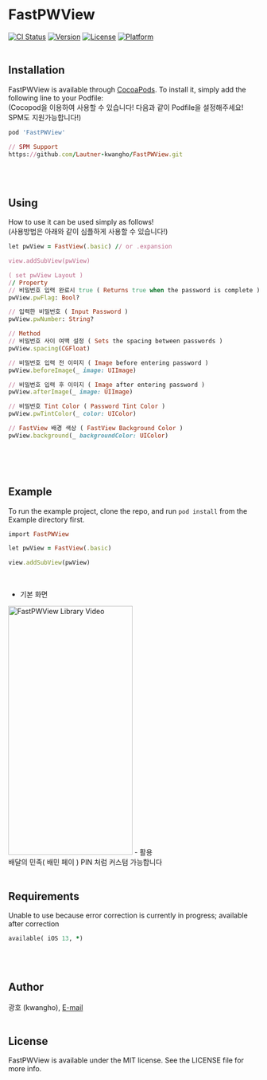 # FastPWView

[![CI Status](https://img.shields.io/travis/wooree2716@khcu.ac.kr/FastPWView.svg?style=flat)](https://travis-ci.org/wooree2716@khcu.ac.kr/FastPWView)
[![Version](https://img.shields.io/cocoapods/v/FastPWView.svg?style=flat)](https://cocoapods.org/pods/FastPWView)
[![License](https://img.shields.io/cocoapods/l/FastPWView.svg?style=flat)](https://cocoapods.org/pods/FastPWView)
[![Platform](https://img.shields.io/cocoapods/p/FastPWView.svg?style=flat)](https://cocoapods.org/pods/FastPWView)
<br/><br/>

## Installation

FastPWView is available through [CocoaPods](https://cocoapods.org). To install
it, simply add the following line to your Podfile:
<br/>(Cocopod을 이용하여 사용할 수 있습니다! 다음과 같이 Podfile을 설정해주세요! SPM도 지원가능합니다!)

```ruby
pod 'FastPWView'
```

```ruby
// SPM Support 
https://github.com/Lautner-kwangho/FastPWView.git
```
<br/><br/>

## Using

How to use it can be used simply as follows!
<br/>(사용방법은 아래와 같이 심플하게 사용할 수 있습니다!)
```ruby
let pwView = FastView(.basic) // or .expansion

view.addSubView(pwView)

( set pwView Layout )
// Property
// 비밀번호 입력 완료시 true ( Returns true when the password is complete )
pwView.pwFlag: Bool?

// 입력한 비밀번호 ( Input Password )
pwView.pwNumber: String?

// Method
// 비밀번호 사이 여백 설정 ( Sets the spacing between passwords )
pwView.spacing(CGFloat)

// 비밀번호 입력 전 이미지 ( Image before entering password )
pwView.beforeImage(_ image: UIImage)

// 비밀번호 입력 후 이미지 ( Image after entering password )
pwView.afterImage(_ image: UIImage)

// 비밀번호 Tint Color ( Password Tint Color )
pwView.pwTintColor(_ color: UIColor)

// FastView 배경 색상 ( FastView Background Color )
pwView.background(_ backgroundColor: UIColor)
 
```
<br/><br/>

## Example

To run the example project, clone the repo, and run `pod install` from the Example directory first.
```ruby
import FastPWView

let pwView = FastView(.basic)

view.addSubView(pwView)
```
<br/>

- 기본 화면<br/>
<img width="250" img height="500" alt="FastPWView Library Video" src="https://user-images.githubusercontent.com/80211277/163813894-956e5d95-23fe-4a2a-a7d0-0d6adf474d1f.gif">
- 활용<br/>
배달의 민족( 배민 페이 ) PIN 처럼 커스텀 가능합니다 
<br/><br/>


## Requirements

Unable to use because error correction is currently in progress; available after correction
<br/>
```ruby
available( iOS 13, *)
```
<br/><br/>


## Author

광호 (kwangho), [E-mail](wooree2716@gmail.com)
<br/><br/>

## License

FastPWView is available under the MIT license. See the LICENSE file for more info.
<br/><br/>

